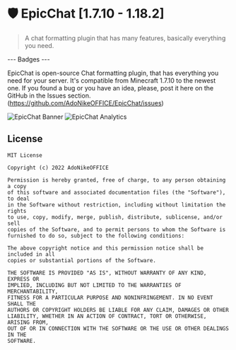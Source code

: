 # 🛡️ EpicChat [1.7.10 - 1.18.2]
> A chat formatting plugin that has many features, basically everything you need.

--- Badges ---

EpicChat is open-source Chat formatting plugin, that has everything you need for your server. It's compatible from Minecraft 1.7.10 to the newest one. If you found a bug or you have an idea, please, post it here on the GitHub in the Issues section. (https://github.com/AdoNikeOFFICE/EpicChat/issues)

<img src="https://i.imgur.com/zI6LL6T.png" alt="EpicChat Banner" target="_blank" weight="100px"></img>
<img src="https://bstats.org/signatures/bukkit/EpicChatPlugin.svg" alt="EpicChat Analytics" target="_blank"></img>

## License
```
MIT License

Copyright (c) 2022 AdoNikeOFFICE

Permission is hereby granted, free of charge, to any person obtaining a copy
of this software and associated documentation files (the "Software"), to deal
in the Software without restriction, including without limitation the rights
to use, copy, modify, merge, publish, distribute, sublicense, and/or sell
copies of the Software, and to permit persons to whom the Software is
furnished to do so, subject to the following conditions:

The above copyright notice and this permission notice shall be included in all
copies or substantial portions of the Software.

THE SOFTWARE IS PROVIDED "AS IS", WITHOUT WARRANTY OF ANY KIND, EXPRESS OR
IMPLIED, INCLUDING BUT NOT LIMITED TO THE WARRANTIES OF MERCHANTABILITY,
FITNESS FOR A PARTICULAR PURPOSE AND NONINFRINGEMENT. IN NO EVENT SHALL THE
AUTHORS OR COPYRIGHT HOLDERS BE LIABLE FOR ANY CLAIM, DAMAGES OR OTHER
LIABILITY, WHETHER IN AN ACTION OF CONTRACT, TORT OR OTHERWISE, ARISING FROM,
OUT OF OR IN CONNECTION WITH THE SOFTWARE OR THE USE OR OTHER DEALINGS IN THE
SOFTWARE.
```
